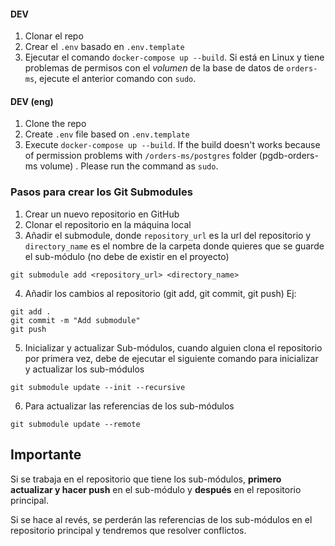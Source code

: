 #### DEV
1. Clonar el repo
2. Crear el `.env` basado en `.env.template`
3. Ejecutar el comando `docker-compose up --build`. Si está en Linux y tiene problemas de permisos con el *volumen* de la base de datos de `orders-ms`, ejecute el anterior comando con `sudo`.

#### DEV (eng)
1. Clone the repo
2. Create `.env` file based on `.env.template`
3. Execute `docker-compose up --build`. If the build doesn't works because of permission problems with `/orders-ms/postgres` folder (pgdb-orders-ms volume) . Please run the command as `sudo`.

### Pasos para crear los Git Submodules


1. Crear un nuevo repositorio en GitHub
2. Clonar el repositorio en la máquina local
3. Añadir el submodule, donde `repository_url` es la url del repositorio y `directory_name` es el nombre de la carpeta donde quieres que se guarde el sub-módulo (no debe de existir en el proyecto)
```
git submodule add <repository_url> <directory_name>
```
4. Añadir los cambios al repositorio (git add, git commit, git push)
Ej:
```
git add .
git commit -m "Add submodule"
git push
```
5. Inicializar y actualizar Sub-módulos, cuando alguien clona el repositorio por primera vez, debe de ejecutar el siguiente comando para inicializar y actualizar los sub-módulos
```
git submodule update --init --recursive
```
6. Para actualizar las referencias de los sub-módulos
```
git submodule update --remote
```


## Importante
Si se trabaja en el repositorio que tiene los sub-módulos, **primero actualizar y hacer push** en el sub-módulo y **después** en el repositorio principal. 

Si se hace al revés, se perderán las referencias de los sub-módulos en el repositorio principal y tendremos que resolver conflictos.

